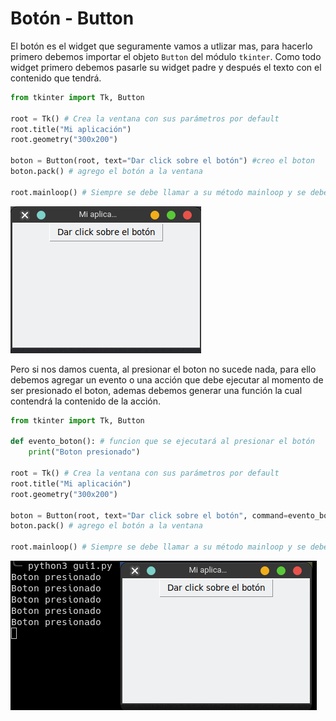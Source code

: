 # Botón - Button

El botón es el widget que seguramente vamos a utlizar mas, para hacerlo primero debemos importar el objeto `Button` del módulo `tkinter`. Como todo widget primero debemos pasarle su widget padre y después el texto con el contenido que tendrá.


```python
from tkinter import Tk, Button

root = Tk() # Crea la ventana con sus parámetros por default
root.title("Mi aplicación")
root.geometry("300x200")

boton = Button(root, text="Dar click sobre el botón") #creo el boton
boton.pack() # agrego el botón a la ventana

root.mainloop() # Siempre se debe llamar a su método mainloop y se debe colocar hasta el final, hace que la ventana se mantenga en ejecución
```

![boton](img/boton.png)

Pero si nos damos cuenta, al presionar el boton no sucede nada, para ello debemos agregar un evento o una acción que debe ejecutar al momento de ser presionado el boton, ademas debemos generar una función la cual contendrá la contenido de la acción.

```python
from tkinter import Tk, Button

def evento_boton(): # funcion que se ejecutará al presionar el botón
    print("Boton presionado")

root = Tk() # Crea la ventana con sus parámetros por default
root.title("Mi aplicación")
root.geometry("300x200")

boton = Button(root, text="Dar click sobre el botón", command=evento_boton) #creo el boton y agrego el evento
boton.pack() # agrego el botón a la ventana

root.mainloop() # Siempre se debe llamar a su método mainloop y se debe colocar hasta el final, hace que la ventana se mantenga en ejecución
```

![evento boton](img/evento_boton.png)